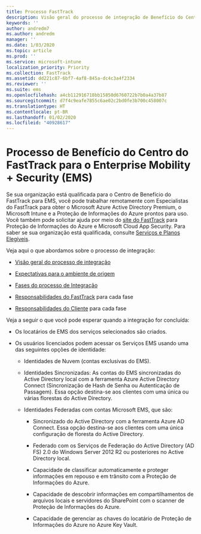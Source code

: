 ```yaml
---
title: Processo FastTrack
description: Visão geral do processo de integração de Benefício do Centro do FastTrack
keywords: ''
author: andredm7
ms.author: andredm
manager: ''
ms.date: 1/03/2020
ms.topic: article
ms.prod: ''
ms.service: microsoft-intune
localization_priority: Priority
ms.collection: FastTrack
ms.assetid: dd221c87-6bf7-4af8-845a-dc4c3a4f2334
ms.reviewer: ''
ms.suite: ems
ms.openlocfilehash: a4cb112916718bb15850d6760722b7b0a4a37b87
ms.sourcegitcommit: d7f4c9eafe7855c6ae02c2bd0fe3b700c458007c
ms.translationtype: HT
ms.contentlocale: pt-BR
ms.lasthandoff: 01/02/2020
ms.locfileid: "40928617"
---
```

# <a name="fasttrack-center-benefit-process-for-enterprise-mobility--security-ems"></a>Processo de Benefício do Centro do FastTrack para o Enterprise Mobility + Security (EMS)
Se sua organização está qualificada para o Centro de Benefício do FastTrack para EMS, você pode trabalhar remotamente com Especialistas do FastTrack para obter o Microsoft Azure Active Directory Premium, o Microsoft Intune e a Proteção de Informações do Azure prontos para uso. Você também pode solicitar ajuda por meio do [site do FastTrack](https://www.microsoft.com/fasttrack/microsoft-365/ems) para Proteção de Informações do Azure e Microsoft Cloud App Security. Para saber se sua organização está qualificada, consulte [Serviços e Planos Elegíveis](M365-eligible-services-and-plans.md).


Veja aqui o que abordamos sobre o processo de integração:

-   [Visão geral do processo de integração](EMS-fasttrack-benefit-overview.md)

-   [Expectativas para o ambiente de origem](EMS-source-environment-expectations.md)

-   [Fases do processo de Integração](EMS-onboarding-phases.md)

-   [Responsabilidades do FastTrack](EMS-fasttrack-responsibilities.md) para cada fase

-   [Responsabilidades do Cliente](EMS-your-responsibilities.md) para cada fase

Veja a seguir o que você pode esperar quando a integração for concluída:

-   Os locatários de EMS dos serviços selecionados são criados.

-   Os usuários licenciados podem acessar os Serviços EMS usando uma das seguintes opções de identidade:

    -   Identidades de Nuvem (contas exclusivas do EMS).

    -   Identidades Sincronizadas: As contas do EMS sincronizadas do Active Directory local com a ferramenta Azure Active Directory Connect (Sincronização de Hash de Senha ou Autenticação de Passagem). Essa opção destina-se aos clientes com uma única ou várias florestas do Active Directory.

    -   Identidades Federadas com contas Microsoft EMS, que são:

        -   Sincronizado do Active Directory com a ferramenta Azure AD Connect. Essa opção destina-se aos clientes com uma única configuração de floresta do Active Directory.

        -   Federado com os Serviços de Federação do Active Directory (AD FS) 2.0 do Windows Server 2012 R2 ou posteriores no Active Directory local.

        -   Capacidade de classificar automaticamente e proteger informações em repouso e em trânsito com a Proteção de Informações do Azure. 

        -   Capacidade de descobrir informações em compartilhamentos de arquivos locais e servidores do SharePoint com o scanner de Proteção de Informações do Azure. 

        -   Capacidade de gerenciar as chaves do locatário de Proteção de Informações do Azure no Azure Key Vault. 
